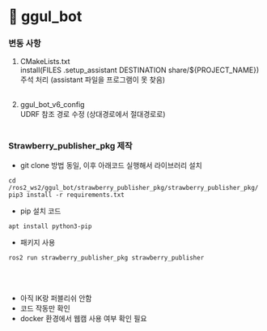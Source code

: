 # 🧪 ggul_bot

### 변동 사항

1. CMakeLists.txt <br>
install(FILES .setup_assistant DESTINATION share/${PROJECT_NAME}) 주석 처리 (assistant 파일을 프로그램이 못 찾음)<br><br>

2. ggul_bot_v6_config <br>
UDRF 참조 경로 수정 (상대경로에서 절대경로로)<br><br>

### Strawberry_publisher_pkg 제작 <br>
- git clone 방법 동일, 이후 아래코드 실행해서 라이브러리 설치
<pre><code>cd /ros2_ws2/ggul_bot/strawberry_publisher_pkg/strawberry_publisher_pkg/
pip3 install -r requirements.txt </code></pre>
- pip 설치 코드
<pre><code>apt install python3-pip</code></pre>
- 패키지 사용
<pre><code>ros2 run strawberry_publisher_pkg strawberry_publisher</code></pre>
<br><br>
- 아직 IK랑 퍼블리쉬 안함 
- 코드 작동만 확인
- docker 환경에서 웹캠 사용 여부 확인 필요
